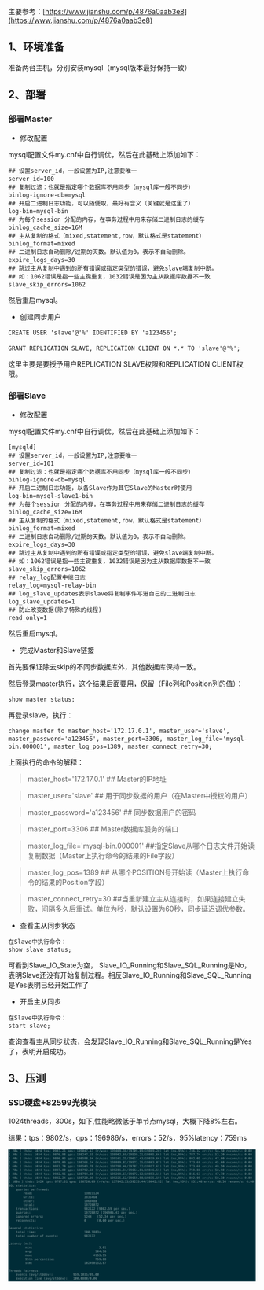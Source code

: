 主要参考：[https://www.jianshu.com/p/4876a0aab3e8](https://www.jianshu.com/p/4876a0aab3e8)

## 1、环境准备
准备两台主机，分别安装mysql（mysql版本最好保持一致）

## 2、部署
### 部署Master
* 修改配置

mysql配置文件my.cnf中自行调优，然后在此基础上添加如下：

```
## 设置server_id，一般设置为IP,注意要唯一
server_id=100
## 复制过滤：也就是指定哪个数据库不用同步（mysql库一般不同步）
binlog-ignore-db=mysql
## 开启二进制日志功能，可以随便取，最好有含义（关键就是这里了）
log-bin=mysql-bin
## 为每个session 分配的内存，在事务过程中用来存储二进制日志的缓存
binlog_cache_size=16M
## 主从复制的格式（mixed,statement,row，默认格式是statement）
binlog_format=mixed
## 二进制日志自动删除/过期的天数。默认值为0，表示不自动删除。
expire_logs_days=30
## 跳过主从复制中遇到的所有错误或指定类型的错误，避免slave端复制中断。
## 如：1062错误是指一些主键重复，1032错误是因为主从数据库数据不一致
slave_skip_errors=1062
```

然后重启mysql。

* 创建同步用户


```
CREATE USER 'slave'@'%' IDENTIFIED BY 'a123456';

GRANT REPLICATION SLAVE, REPLICATION CLIENT ON *.* TO 'slave'@'%';
```

这里主要是要授予用户REPLICATION SLAVE权限和REPLICATION CLIENT权限。
### 部署Slave
* 修改配置

mysql配置文件my.cnf中自行调优，然后在此基础上添加如下：

```
[mysqld]
## 设置server_id，一般设置为IP,注意要唯一
server_id=101
## 复制过滤：也就是指定哪个数据库不用同步（mysql库一般不同步）
binlog-ignore-db=mysql
## 开启二进制日志功能，以备Slave作为其它Slave的Master时使用
log-bin=mysql-slave1-bin
## 为每个session 分配的内存，在事务过程中用来存储二进制日志的缓存
binlog_cache_size=16M
## 主从复制的格式（mixed,statement,row，默认格式是statement）
binlog_format=mixed
## 二进制日志自动删除/过期的天数。默认值为0，表示不自动删除。
expire_logs_days=30
## 跳过主从复制中遇到的所有错误或指定类型的错误，避免slave端复制中断。
## 如：1062错误是指一些主键重复，1032错误是因为主从数据库数据不一致
slave_skip_errors=1062
## relay_log配置中继日志
relay_log=mysql-relay-bin
## log_slave_updates表示slave将复制事件写进自己的二进制日志
log_slave_updates=1
## 防止改变数据(除了特殊的线程)
read_only=1
```

然后重启mysql。

* 完成Master和Slave链接

首先要保证除去skip的不同步数据库外，其他数据库保持一致。

然后登录master执行，这个结果后面要用，保留（File列和Position列的值）：

```
show master status;
```
再登录slave，执行：

```
change master to master_host='172.17.0.1', master_user='slave', master_password='a123456', master_port=3306, master_log_file='mysql-bin.000001', master_log_pos=1389, master_connect_retry=30;
```

上面执行的命令的解释：

> master_host='172.17.0.1' ## Master的IP地址

> master_user='slave' ## 用于同步数据的用户（在Master中授权的用户）

> master_password='a123456' ## 同步数据用户的密码

> master_port=3306 ## Master数据库服务的端口

> master_log_file='mysql-bin.000001' ##指定Slave从哪个日志文件开始读复制数据（Master上执行命令的结果的File字段）

> master_log_pos=1389 ## 从哪个POSITION号开始读（Master上执行命令的结果的Position字段）

> master_connect_retry=30 ##当重新建立主从连接时，如果连接建立失败，间隔多久后重试。单位为秒，默认设置为60秒，同步延迟调优参数。

* 查看主从同步状态


```
在Slave中执行命令：
show slave status;
```

可看到Slave_IO_State为空， Slave_IO_Running和Slave_SQL_Running是No，表明Slave还没有开始复制过程。相反Slave_IO_Running和Slave_SQL_Running是Yes表明已经开始工作了
 

* 开启主从同步


```
在Slave中执行命令：
start slave;
```

查询查看主从同步状态，会发现Slave_IO_Running和Slave_SQL_Running是Yes了，表明开启成功。
## 3、压测
### SSD硬盘+82599光模块
1024threads，300s，如下,性能略微低于单节点mysql，大概下降8%左右。

结果：tps：9802/s，qps：196986/s，errors：52/s，95%latency：759ms

![图片](images/zhucongssd82599.png)

